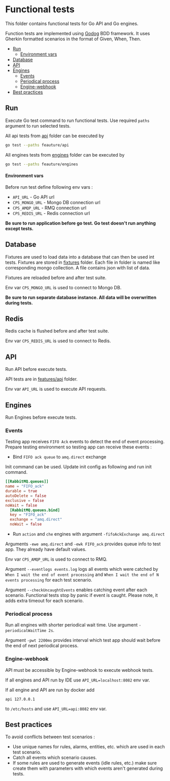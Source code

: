 # Functional tests

This folder contains functional tests for Go API and Go engines.

Function tests are implemented using [Godog](https://github.com/cucumber/godog) BDD framework. It uses Gherkin formatted scenarios in the format of Given, When, Then.

- [Run](#run)
    - [Environment vars](#environment-vars)
- [Database](#database)
- [API](#api)
- [Engines](#engines)
    - [Events](#events)
    - [Periodical process](#periodical-process)
    - [Engine-webhook](#engine-webhook)
- [Best practices](#best-practices)

## Run

Execute Go test command to run functional tests. Use required `paths` argument to run selected tests. 

All api tests from [api](./features/api) folder can be executed by  

```bash
go test --paths feauture/api
```  

All engines tests from [engines](./features/engines) folder can be executed by  

```bash
go test --paths feauture/engines
``` 

#### Environment vars

Before run test define following env vars :

- `API_URL` - Go API url
- `CPS_MONGO_URL` - Mongo DB connection url
- `CPS_AMQP_URL` - RMQ connection url
- `CPS_REDIS_URL` - Redis connection url

**Be sure to run application before go test. Go test doesn't run anything except tests.**

## Database

Fixtures are used to load data into a database that can then be used int tests.
Fixtures are stored in [fixtures](../../fixtures) folder. Each file in folder is named like corresponding mongo collection.
A file contains json with list of data.

Fixtures are reloaded before and after test suite.

Env var `CPS_MONGO_URL` is used to connect to Mongo DB.

**Be sure to run separate database instance. All data will be overwritten during tests.**  

## Redis

Redis cache is flushed before and after test suite.

Env var `CPS_REDIS_URL` is used to connect to Redis.

## API

Run API before execute tests.

API tests are in [features/api](./features/api) folder.

Env var `API_URL` is used to execute API requests.

## Engines

Run Engines before execute tests.

### Events

Testing app receives `FIFO Ack` events to detect the end of event processing.
Prepare testing environment so testing app can receive these events :

- Bind `FIFO ack queue` to `amq.direct` exchange

Init command can be used. Update init config as following and run init command. 

```toml
[[RabbitMQ.queues]]
name = "FIFO_ack"
durable = true
autoDelete = false
exclusive = false
noWait = false
  [RabbitMQ.queues.bind]
  key = "FIFO_ack"
  exchange = "amq.direct"
  noWait = false
```

- Run `action` and `che` engines with argument `-fifoAckExchange amq.direct` 

Arguments `-ewe amq.direct` and `-ewk FIFO_ack` provides queue info to test app. They already have default values.    

Env var `CPS_AMQP_URL` is used to connect to RMQ.  

Argument `--eventlogs events.log` logs all events which were catched by `When I wait the end of event processing`
and `When I wait the end of N events processing` for each test scenario.

Argument `--checkUncaughtEvents` enables catching event after each scenario. Functional tests stop by panic if event is caught. Please note, it adds extra timeout for each scenario.

### Periodical process

Run all engines with shorter periodical wait time. Use argument `-periodicalWaitTime 2s`.

Argument `-pwt 2200ms` provides interval which test app should wait before the end of next periodical process.

### Engine-webhook

API must be accessible by Engine-webhook to execute webhook tests. 

If all engines and API run by IDE use `API_URL=localhost:8082` env var.

If all engine and API are run by docker add
```
api 127.0.0.1
```
to `/etc/hosts` and use `API_URL=api:8082` env var.

## Best practices

To avoid conflicts between test scenarios :

- Use unique names for rules, alarms, entities, etc. which are used in each test scenario.
- Catch all events which scenario causes.
- If some rules are used to generate events (idle rules, etc.) make sure create
  them with parameters with which events aren't generated during tests. 
